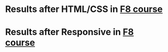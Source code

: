 # Results after HTML/CSS in [F8 course](https://www.fullstack.edu.vn/)

# Results after Responsive in [F8 course](https://www.fullstack.edu.vn/)
